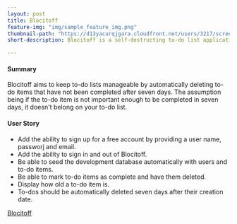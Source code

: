 ```yaml
---
layout: post
title: Blocitoff
feature-img: "img/sample_feature_img.png"
thumbnail-path: "https://d13yacurqjgara.cloudfront.net/users/3217/screenshots/2030974/bloctalk_1x.png"
short-description: Blocitoff is a self-destructing to-do list application. Once a user checks off something from their personal to-do list it is deleted.

---
```

#### Summary
Blocitoff aims to keep to-do lists manageable by automatically deleting to-do items that have not been completed after seven days. The assumption being if the to-do item is not important enough to be completed in seven days, it doesn't belong on your to-do list.

#### User Story
* Add the ability to sign up for a free account by providing a user name, passworj and email.
* Add the ability to sign in and out of Blocitoff.
* Be able to seed the development database automatically with users and to-do items.
* Be able to mark to-do items as complete and have them deleted.
* Display how old a to-do item is.
* To-dos should be automatically deleted seven days after their creation date.

[Blocitoff](https://github.com/eflores0227/blocitoff) 
